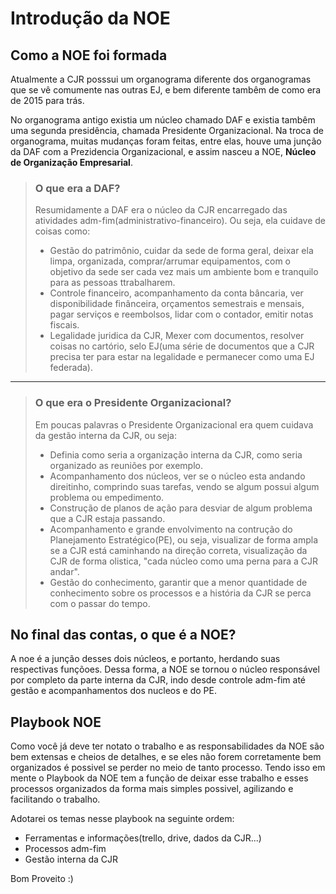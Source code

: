 # Introdução da NOE

## Como a NOE foi formada
Atualmente a CJR posssui um organograma diferente dos organogramas que se vê comumente nas outras EJ, e bem diferente tambêm de como era de 2015 para trás.

No organograma antigo existia um núcleo chamado DAF e existia tambêm uma segunda presidência, chamada Presidente Organizacional. Na troca de organograma, muitas mudanças foram feitas, entre elas, houve uma junção da DAF com a Prezidencia Organizacional, e assim nasceu a NOE, **Núcleo de Organização Empresarial**.


> ### O que era a DAF?
> Resumidamente a DAF era o núcleo da CJR encarregado das atividades adm-fim(administrativo-financeiro). Ou seja, ela cuidave de coisas como:
> - Gestão do patrimônio, cuidar da sede de forma geral, deixar ela limpa, organizada, comprar/arrumar equipamentos, com o objetivo da sede ser cada vez mais um ambiente bom e tranquilo para as pessoas ttrabalharem.
> - Controle financeiro, acompanhamento da conta bâncaria, ver disponibilidade finânceira, orçamentos semestrais e mensais, pagar serviços e reembolsos, lidar com o contador, emitir notas fiscais.
> - Legalidade juridica da CJR, Mexer com documentos, resolver coisas no cartório, selo EJ(uma série de documentos que a CJR precisa ter para estar na legalidade e permanecer como uma EJ federada).

---

> ### O que era o Presidente Organizacional?
> Em poucas palavras o Presidente Organizacional era quem cuidava da gestão interna da CJR, ou seja:
> - Definia como seria a organização interna da CJR, como seria organizado as reuniões por exemplo.
> - Acompanhamento dos núcleos, ver se o núcleo esta andando direitinho, comprindo suas tarefas, vendo se algum possui algum problema ou empedimento.
> - Construção de planos de ação para desviar de algum problema que a CJR estaja passando.
> - Acompanhamento e grande envolvimento na contrução do Planejamento Estratégico(PE), ou seja, visualizar de forma ampla se a CJR está caminhando na direção correta, visualização da CJR de forma olistica, "cada núcleo como uma perna para a CJR andar".
> - Gestão do conhecimento, garantir que a menor quantidade de conhecimento sobre os processos e a história da CJR se perca com o passar do tempo.



## No final das contas, o que é a NOE?
A noe é a junção desses dois núcleos, e portanto, herdando suas respectivas funçõoes. Dessa forma, a NOE se tornou o núcleo responsável por completo da parte interna da CJR, indo desde controle adm-fim até gestão e acompanhamentos dos nucleos e do PE.


## Playbook NOE
Como você já deve ter notato o trabalho e as responsabilidades da NOE são bem extensas e cheios de detalhes, e se eles não forem corretamente bem organizados é possivel se perder no meio de tanto processo.
Tendo isso em mente o Playbook da NOE tem a função de deixar esse trabalho e esses processos organizados da forma mais simples possivel, agilizando e facilitando o trabalho.

Adotarei os temas nesse playbook na seguinte ordem:
- Ferramentas e informações(trello, drive, dados da CJR...)
- Processos adm-fim
- Gestão interna da CJR

Bom Proveito :)